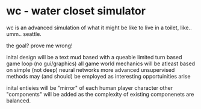 # wc - water closet simulator

wc is an advanced simulation of what it might be like to live in a toilet, like.. umm.. seattle.

the goal? prove me wrong!

inital design will be a text mud based with a queable limited turn based game loop (no gui/graphics)
all game world mechanics will be atleast based on simple (not deep) neural networks
more advanced unsupervised methods may (and should) be employed as interesting opportuinities arise

inital entieies will be "mirror" of each human player character
other "components" will be added as the complexity of existing componenets are balanced.

